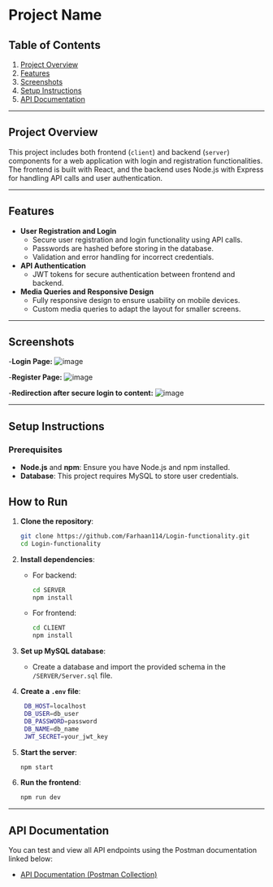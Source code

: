 # Project Name

## Table of Contents
1. [Project Overview](#project-overview)
2. [Features](#features)
3. [Screenshots](#screenshots)
4. [Setup Instructions](#setup-instructions)
5. [API Documentation](#api-documentation)

---

## Project Overview

This project includes both frontend (`client`) and backend (`server`) components for a web application with login and registration functionalities. The frontend is built with React, and the backend uses Node.js with Express for handling API calls and user authentication.

---

## Features

- **User Registration and Login**
  - Secure user registration and login functionality using API calls.
  - Passwords are hashed before storing in the database.
  - Validation and error handling for incorrect credentials.
- **API Authentication**
  - JWT tokens for secure authentication between frontend and backend.
- **Media Queries and Responsive Design**
  - Fully responsive design to ensure usability on mobile devices.
  - Custom media queries to adapt the layout for smaller screens.

---
## Screenshots
-**Login Page:**
![image](https://github.com/user-attachments/assets/52899a17-5d82-4227-9339-65c0ee1e90f0)

-**Register Page:**
![image](https://github.com/user-attachments/assets/d3545619-ed61-421e-957e-773923e8900a)

-**Redirection after secure login to content:**
![image](https://github.com/user-attachments/assets/b2acc962-6ead-4100-b76c-49fa0ea45751)

---
## Setup Instructions

### Prerequisites

- **Node.js** and **npm**: Ensure you have Node.js and npm installed.
- **Database**: This project requires MySQL to store user credentials.

## How to Run

1. **Clone the repository**:
   ```bash
   git clone https://github.com/Farhaan114/Login-functionality.git
   cd Login-functionality
   ```

2. **Install dependencies**:
   - For backend:
     ```bash
     cd SERVER
     npm install
     ```
   - For frontend:
     ```bash
     cd CLIENT
     npm install
     ```

3. **Set up MySQL database**:
   - Create a database and import the provided schema in the `/SERVER/Server.sql` file.
  
4. **Create a `.env` file**:
   ```bash
    DB_HOST=localhost
    DB_USER=db_user
    DB_PASSWORD=password
    DB_NAME=db_name
    JWT_SECRET=your_jwt_key

   ```

4. **Start the server**:
   ```bash
   npm start
   ```

5. **Run the frontend**:
   ```bash
   npm run dev
   ```
---

## API Documentation

You can test and view all API endpoints using the Postman documentation linked below:

- [API Documentation (Postman Collection)]([https://link-to-your-postman-collection](https://api.postman.com/collections/36006187-f67c7217-0aef-40ce-9cb7-9e6e6e2bb707?access_key=PMAT-01JBQ2B3Y8THPCXM3EXH1WZDJW))










